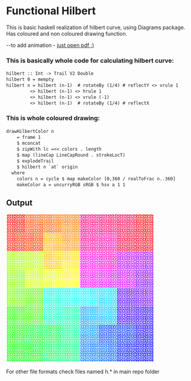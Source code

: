 # Functional Hilbert
This is basic haskell realization of hilbert curve, using Diagrams package.
Has coloured and non coloured drawing function.

--to add animation - [just open pdf :)](https://github.com/kanashimia/Throw-Away-Projects/blob/master/FunctionalHilbert/h-animated_compressed.pdf)

### This is basically whole code for calculating hilbert curve:

```
hilbert :: Int -> Trail V2 Double
hilbert 0 = mempty
hilbert n = hilbert (n-1)  # rotateBy (1/4) # reflectY <> vrule 1
         <> hilbert (n-1) <> hrule 1
         <> hilbert (n-1) <> vrule (-1)
         <> hilbert (n-1)  # rotateBy (1/4) # reflectX
```
### This is whole coloured drawing:
```
drawHilbertColor n
    = frame 1
    $ mconcat
    $ zipWith lc =<< colors . length
    $ map (lineCap LineCapRound . strokeLocT)
    $ explodeTrail
    $ hilbert n `at` origin
  where
    colors n = cycle $ map makeColor [0,360 / realToFrac n..360]
    makeColor a = uncurryRGB sRGB $ hsv a 1 1
```

## Output
<img src="h.png" width="400rem">

For other file formats check files named h.* in main repo folder


